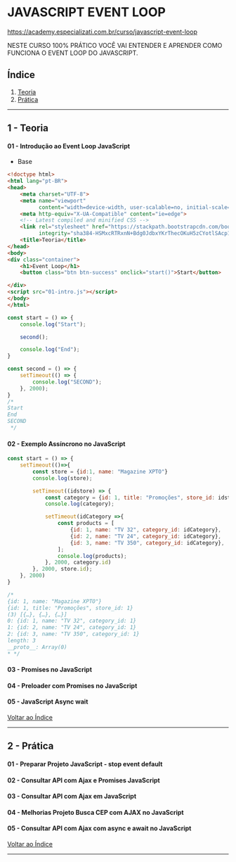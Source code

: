 # JAVASCRIPT EVENT LOOP

https://academy.especializati.com.br/curso/javascript-event-loop

NESTE CURSO 100% PRÁTICO VOCÊ VAI ENTENDER E APRENDER COMO FUNCIONA O EVENT LOOP DO JAVASCRIPT.

## <a name="indice">Índice</a>

1. [Teoria](#parte1)     
2. [Prática](#parte2)     
---

## <a name="parte1">1 - Teoria</a>

#### 01 - Introdução ao Event Loop JavaScript 

- Base

```html
<!doctype html>
<html lang="pt-BR">
<head>
    <meta charset="UTF-8">
    <meta name="viewport"
          content="width=device-width, user-scalable=no, initial-scale=1.0, maximum-scale=1.0, minimum-scale=1.0">
    <meta http-equiv="X-UA-Compatible" content="ie=edge">
    <!-- Latest compiled and minified CSS -->
    <link rel="stylesheet" href="https://stackpath.bootstrapcdn.com/bootstrap/3.4.1/css/bootstrap.min.css"
          integrity="sha384-HSMxcRTRxnN+Bdg0JdbxYKrThecOKuH5zCYotlSAcp1+c8xmyTe9GYg1l9a69psu" crossorigin="anonymous">
    <title>Teoria</title>
</head>
<body>
<div class="container">
    <h1>Event Loop</h1>
    <button class="btn btn-success" onclick="start()">Start</button>

</div>
<script src="01-intro.js"></script>
</body>
</html>
```

```js
const start = () => {
    console.log("Start");

    second();

    console.log("End");
}

const second = () => {
    setTimeout(() => {
        console.log("SECOND");
    }, 2000);
}
/* 
Start
End
SECOND
 */


```

#### 02 - Exemplo Assíncrono no JavaScript

```js
const start = () => {
    setTimeout(()=>{
        const store = {id:1, name: "Magazine XPTO"}
        console.log(store);

        setTimeout((idstore) => {
            const category = {id: 1, title: "Promoções", store_id: idstore};
            console.log(category);

            setTimeout(idCategory =>{
                const products = [
                    {id: 1, name: "TV 32", category_id: idCategory},
                    {id: 2, name: "TV 24", category_id: idCategory},
                    {id: 3, name: "TV 350", category_id: idCategory},
                ];
                console.log(products);
            }, 2000, category.id)
        }, 2000, store.id);
    }, 2000)
}

/*
{id: 1, name: "Magazine XPTO"}
{id: 1, title: "Promoções", store_id: 1}
(3) [{…}, {…}, {…}]
0: {id: 1, name: "TV 32", category_id: 1}
1: {id: 2, name: "TV 24", category_id: 1}
2: {id: 3, name: "TV 350", category_id: 1}
length: 3
__proto__: Array(0)
* */
```

#### 03 - Promises no JavaScript
#### 04 - Preloader com Promises no JavaScript
#### 05 - JavaScript Async wait

[Voltar ao Índice](#indice)

---


## <a name="parte2">2 - Prática</a>

#### 01 - Preparar Projeto JavaScript - stop event default
#### 02 - Consultar API com Ajax e Promises JavaScript
#### 03 - Consultar API com Ajax em JavaScript
#### 04 - Melhorias Projeto Busca CEP com AJAX no JavaScript
#### 05 - Consultar API com Ajax com async e await no JavaScript

[Voltar ao Índice](#indice)

---

